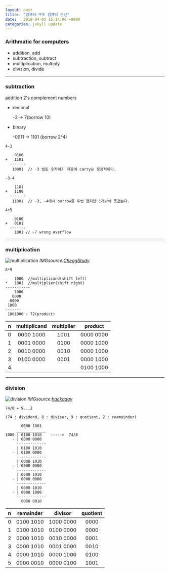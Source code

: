 ```yaml
---
layout: post
title:  "컴퓨터 구조 컴퓨터 연산"
date:   2018-04-03 15:14:00 +0900
categories: jekyll update
---
```


###  Arithmatic for computers

- addition, add
- subtraction, subtract
- multiplication, multiply
- division, divide

---

### subtraction

  addition 2's complement numbers

  * decimal

    -3 -> 7(borrow 10)

  * binary

    -0011 -> 1101 (borrow 2^4)


```
4-3

    0100
+   1101
  -------
   10001  // -3 빌린 숫자이기 때문에 carry는 정상적이다.

-3-4

    1101
+   1100
  -------  
   11001  // -3, -4에서 borrow를 두번 했지만 1개밖에 못값는다.

4+5

    0100
+   0101
  -------  
    1001 // -7 wrong overflow      
```

---
### multiplication


![multiplication](http://s3.amazonaws.com/answer-board-image/9003dea7-8194-4b0a-b559-223471873883.png)
_IMGsource:[CheggStudy](http://www.chegg.com/homework-help/questions-and-answers/1using-design-multiply-0101-multiplier-0111-multiplicand-write-steps-value-register-stepsi-q1733999)_

```
8*9

    1000  //multiplicand(shift left)
*   1001  //multiplier(shift right)
-----------
    1000
   0000
  0000
 1000
-------
 1001000 : 72(product)
```

|n|multiplicand|multiplier|product|
|:---:|:------:|:--------:|:-----:|
|0|0000 1000|1001|0000 0000|
|1|0001 0000|0100|0000 1000|
|2|0010 0000|0010|0000 1000|
|3|0100 0000|0001|0000 1000|
|4|||0100 1000|

---
### division

![division](https://cdn.hackaday.io/images/9038841462229407929.png)
_IMGsource:[hackaday](https://hackaday.io/project/10889-spdt16-16-bits-arithmetic-unit-with-relays/log/37371-multiplication-and-division)_
```
74/8 = 9...2

(74 : dividend, 8 : divisor, 9 : quotient, 2 : reamainder)

       0000 1001
     _____________
1000 | 0100 1010    ----->  74/8
   - | 0000 0000
     -------------
     | 0100 1010
   - | 0100 0000
     -------------
     | 0000 1010
   - | 0000 0000
     -------------
     | 0000 1010
   - | 0000 0000
     -------------
     | 0000 1010
   - | 0000 1000
     -------------
       0000 0010
```

|n|remainder|divisor|quotient|
|:---:|:---:|:-----:|:------:|
|0|0100 1010|1000 0000|0000|
|1|0100 1010|0100 0000|0000|
|2|0000 1010|0010 0000|0001|
|3|0000 1010|0001 0000|0010|
|4|0000 1010|0000 1000|0100|
|5|0000 0010|0000 0100|1001|
